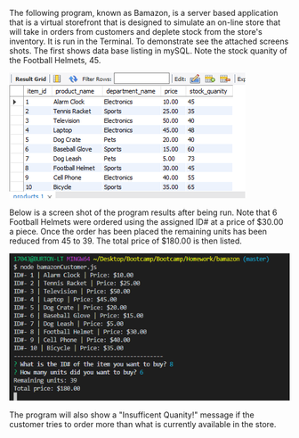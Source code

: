 The following program, known as Bamazon, is a server based application that is a virtual storefront that is designed to simulate an on-line store that will take in orders from customers and deplete stock from the store's inventory. It is run in the Terminal. To demonstrate see the attached screens shots. The first shows data base listing in mySQL. Note the stock quanity of the Football Helmets, 45.

![Alt Text](./Images/bamazon_stock_quanity.png)

Below is a screen shot of the program results after being run. Note that 6 Football Helmets were ordered using the assigned ID# at a price of $30.00 a piece. Once the order has been placed the remaining units has been reduced from 45 to 39. The total price of $180.00 is then listed.

![Alt Text](./Images/bamazon_results.png)

The program will also show a "Insufficent Quanity!" message if the customer tries to order more than what is currently available in the store.